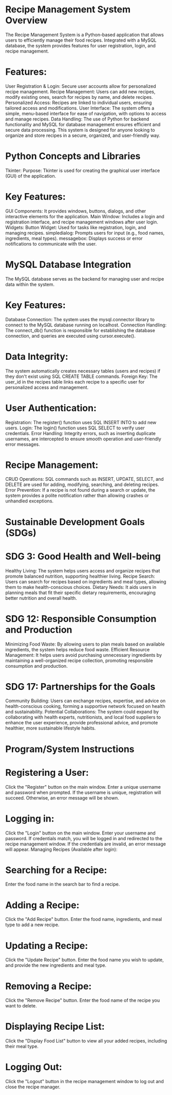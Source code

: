 # Recipe Management System Overview
The Recipe Management System is a Python-based application that allows users to efficiently manage their food recipes. Integrated with a MySQL database, the system provides features for user registration, login, and recipe management.

 # Features:
User Registration & Login: Secure user accounts allow for personalized recipe management.
Recipe Management: Users can add new recipes, modify existing ones, search for recipes by name, and delete recipes.
Personalized Access: Recipes are linked to individual users, ensuring tailored access and modifications.
User Interface: The system offers a simple, menu-based interface for ease of navigation, with options to access and manage recipes.
Data Handling: The use of Python for backend functionality and MySQL for database management ensures efficient and secure data processing.
This system is designed for anyone looking to organize and store recipes in a secure, organized, and user-friendly way.

 # Python Concepts and Libraries
Tkinter:
Purpose: Tkinter is used for creating the graphical user interface (GUI) of the application.
# Key Features:
GUI Components: It provides windows, buttons, dialogs, and other interactive elements for the application.
Main Window: Includes a login and registration interface, and recipe management windows after user login.
Widgets:
Button Widget: Used for tasks like registration, login, and managing recipes.
simpledialog: Prompts users for input (e.g., food names, ingredients, meal types).
messagebox: Displays success or error notifications to communicate with the user.
 
 # MySQL Database Integration
The MySQL database serves as the backend for managing user and recipe data within the system.

# Key Features:
Database Connection: The system uses the mysql.connector library to connect to the MySQL database running on localhost.
Connection Handling: The connect_db() function is responsible for establishing the database connection, and queries are executed using cursor.execute().
 # Data Integrity:
The system automatically creates necessary tables (users and recipes) if they don't exist using SQL CREATE TABLE commands.
Foreign Key: The user_id in the recipes table links each recipe to a specific user for personalized access and management.
# User Authentication:
Registration: The register() function uses SQL INSERT INTO to add new users.
Login: The login() function uses SQL SELECT to verify user credentials.
Error Handling: Integrity errors, such as inserting duplicate usernames, are intercepted to ensure smooth operation and user-friendly error messages.
 # Recipe Management:
CRUD Operations: SQL commands such as INSERT, UPDATE, SELECT, and DELETE are used for adding, modifying, searching, and deleting recipes.
Error Prevention: If a recipe is not found during a search or update, the system provides a polite notification rather than allowing crashes or unhandled exceptions.

 # Sustainable Development Goals (SDGs)
# SDG 3: Good Health and Well-being
Healthy Living: The system helps users access and organize recipes that promote balanced nutrition, supporting healthier living.
Recipe Search: Users can search for recipes based on ingredients and meal types, allowing them to make health-conscious choices.
Dietary Needs: It aids users in planning meals that fit their specific dietary requirements, encouraging better nutrition and overall health.
# SDG 12: Responsible Consumption and Production
Minimizing Food Waste: By allowing users to plan meals based on available ingredients, the system helps reduce food waste.
Efficient Resource Management: It helps users avoid purchasing unnecessary ingredients by maintaining a well-organized recipe collection, promoting responsible consumption and production.

# SDG 17: Partnerships for the Goals
Community Building: Users can exchange recipes, expertise, and advice on health-conscious cooking, forming a supportive network focused on health and sustainability.
Potential Collaborations: The system could expand by collaborating with health experts, nutritionists, and local food suppliers to enhance the user experience, provide professional advice, and promote healthier, more sustainable lifestyle habits.
 
 # Program/System Instructions
# Registering a User:
Click the "Register" button on the main window.
Enter a unique username and password when prompted.
If the username is unique, registration will succeed. Otherwise, an error message will be shown.
# Logging in:
Click the "Login" button on the main window.
Enter your username and password.
If credentials match, you will be logged in and redirected to the recipe management window. If the credentials are invalid, an error message will appear.
Managing Recipes (Available after login):
# Searching for a Recipe:

Enter the food name in the search bar to find a recipe.
# Adding a Recipe:

Click the "Add Recipe" button.
Enter the food name, ingredients, and meal type to add a new recipe.
# Updating a Recipe:

Click the "Update Recipe" button.
Enter the food name you wish to update, and provide the new ingredients and meal type.
# Removing a Recipe:

Click the "Remove Recipe" button.
Enter the food name of the recipe you want to delete.
# Displaying Recipe List:

Click the "Display Food List" button to view all your added recipes, including their meal type.
# Logging Out:
Click the "Logout" button in the recipe management window to log out and close the recipe manager.

